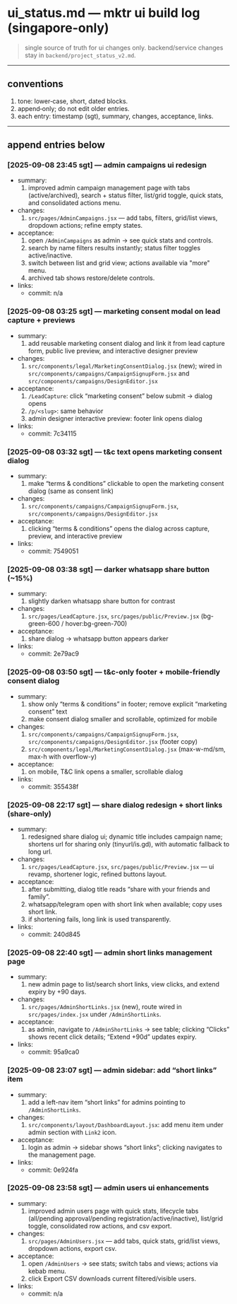 # ui_status.md — mktr ui build log (singapore-only)

> single source of truth for ui changes only. backend/service changes stay in `backend/project_status_v2.md`.

---

## conventions

1. tone: lower‑case, short, dated blocks.
2. append‑only; do not edit older entries.
3. each entry: timestamp (sgt), summary, changes, acceptance, links.

---

## append entries below

### [2025-09-08 23:45 sgt] — admin campaigns ui redesign

- summary:
  1. improved admin campaign management page with tabs (active/archived), search + status filter, list/grid toggle, quick stats, and consolidated actions menu.
- changes:
  1. `src/pages/AdminCampaigns.jsx` — add tabs, filters, grid/list views, dropdown actions; refine empty states.
- acceptance:
  1. open `/AdminCampaigns` as admin → see quick stats and controls.
  2. search by name filters results instantly; status filter toggles active/inactive.
  3. switch between list and grid view; actions available via "more" menu.
  4. archived tab shows restore/delete controls.
- links:
  - commit: n/a

### [2025-09-08 03:25 sgt] — marketing consent modal on lead capture + previews

- summary:
  1. add reusable marketing consent dialog and link it from lead capture form, public live preview, and interactive designer preview
- changes:
  1. `src/components/legal/MarketingConsentDialog.jsx` (new); wired in `src/components/campaigns/CampaignSignupForm.jsx` and `src/components/campaigns/DesignEditor.jsx`
- acceptance:
  1. `/LeadCapture`: click “marketing consent” below submit → dialog opens
  2. `/p/<slug>`: same behavior
  3. admin designer interactive preview: footer link opens dialog
- links:
  - commit: 7c34115

### [2025-09-08 03:32 sgt] — t&c text opens marketing consent dialog

- summary:
  1. make “terms & conditions” clickable to open the marketing consent dialog (same as consent link)
- changes:
  1. `src/components/campaigns/CampaignSignupForm.jsx`, `src/components/campaigns/DesignEditor.jsx`
- acceptance:
  1. clicking “terms & conditions” opens the dialog across capture, preview, and interactive preview
- links:
  - commit: 7549051

### [2025-09-08 03:38 sgt] — darker whatsapp share button (~15%)

- summary:
  1. slightly darken whatsapp share button for contrast
- changes:
  1. `src/pages/LeadCapture.jsx`, `src/pages/public/Preview.jsx` (bg-green-600 / hover:bg-green-700)
- acceptance:
  1. share dialog → whatsapp button appears darker
- links:
  - commit: 2e79ac9

### [2025-09-08 03:50 sgt] — t&c-only footer + mobile-friendly consent dialog

- summary:
  1. show only “terms & conditions” in footer; remove explicit “marketing consent” text
  2. make consent dialog smaller and scrollable, optimized for mobile
- changes:
  1. `src/components/campaigns/CampaignSignupForm.jsx`, `src/components/campaigns/DesignEditor.jsx` (footer copy)
  2. `src/components/legal/MarketingConsentDialog.jsx` (max-w-md/sm, max-h with overflow-y)
- acceptance:
  1. on mobile, T&C link opens a smaller, scrollable dialog
- links:
  - commit: 355438f

### [2025-09-08 22:17 sgt] — share dialog redesign + short links (share-only)

- summary:
  1. redesigned share dialog ui; dynamic title includes campaign name; shortens url for sharing only (tinyurl/is.gd), with automatic fallback to long url.
- changes:
  1. `src/pages/LeadCapture.jsx`, `src/pages/public/Preview.jsx` — ui revamp, shortener logic, refined buttons layout.
- acceptance:
  1. after submitting, dialog title reads “share <campaign> with your friends and family”.
  2. whatsapp/telegram open with short link when available; copy uses short link.
  3. if shortening fails, long link is used transparently.
- links:
  - commit: 240d845

### [2025-09-08 22:40 sgt] — admin short links management page

- summary:
  1. new admin page to list/search short links, view clicks, and extend expiry by +90 days.
- changes:
  1. `src/pages/AdminShortLinks.jsx` (new), route wired in `src/pages/index.jsx` under `/AdminShortLinks`.
- acceptance:
  1. as admin, navigate to `/AdminShortLinks` → see table; clicking “Clicks” shows recent click details; “Extend +90d” updates expiry.
- links:
  - commit: 95a9ca0

### [2025-09-08 23:07 sgt] — admin sidebar: add “short links” item

- summary:
  1. add a left-nav item “short links” for admins pointing to `/AdminShortLinks`.
- changes:
  1. `src/components/layout/DashboardLayout.jsx`: add menu item under admin section with `Link2` icon.
- acceptance:
  1. login as admin → sidebar shows “short links”; clicking navigates to the management page.
- links:
  - commit: 0e924fa

### [2025-09-08 23:58 sgt] — admin users ui enhancements

- summary:
  1. improved admin users page with quick stats, lifecycle tabs (all/pending approval/pending registration/active/inactive), list/grid toggle, consolidated row actions, and csv export.
- changes:
  1. `src/pages/AdminUsers.jsx` — add tabs, quick stats, grid/list views, dropdown actions, export csv.
- acceptance:
  1. open `/AdminUsers` → see stats; switch tabs and views; actions via kebab menu.
  2. click Export CSV downloads current filtered/visible users.
- links:
  - commit: n/a
